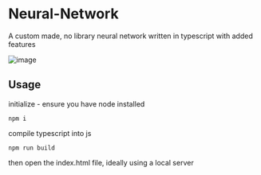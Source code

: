 # Neural-Network
A custom made, no library neural network written in typescript with added features

![image](https://user-images.githubusercontent.com/48334001/236513625-fb016c2a-d75f-4584-8a58-28a69c7cfa02.png)

## Usage

initialize - ensure you have node installed
```shell
npm i
```

compile typescript into js
```shell
npm run build
```

then open the index.html file, ideally using a local server
